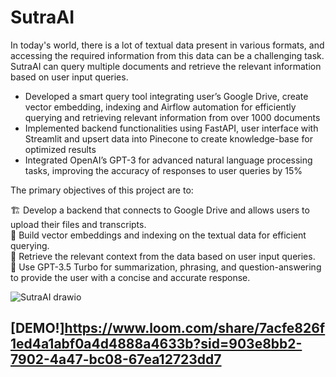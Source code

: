 # SutraAI

In today's world, there is a lot of textual data present in various formats, and accessing the required information from this data can be a challenging task. SutraAI can query multiple documents and retrieve the relevant information based on user input queries.

- Developed a smart query tool integrating user’s Google Drive, create vector embedding, indexing and Airflow automation for efficiently querying and retrieving relevant information from over 1000 documents
- Implemented backend functionalities using FastAPI, user interface with Streamlit and upsert data into Pinecone to create knowledge-base for optimized results
- Integrated OpenAI’s GPT-3 for advanced natural language processing tasks, improving the accuracy of responses to user queries by 15%

The primary objectives of this project are to:

🏗️ Develop a backend that connects to Google Drive and allows users to upload their files and transcripts. <br>
🤖 Build vector embeddings and indexing on the textual data for efficient querying. <br>
🔎 Retrieve the relevant context from the data based on user input queries. <br>
🧠 Use GPT-3.5 Turbo for summarization, phrasing, and question-answering to provide the user with a concise and accurate response. <br>

![SutraAI drawio](https://github.com/user-attachments/assets/be95172a-33b3-4965-a493-12a2e1646de2)

## [DEMO!]<https://www.loom.com/share/7acfe826f1ed4a1abf0a4d4888a4633b?sid=903e8bb2-7902-4a47-bc08-67ea12723dd7>
